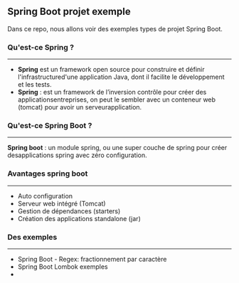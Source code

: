 ## Spring Boot projet exemple
Dans ce repo, nous allons voir des exemples types de projet Spring Boot.

### Qu'est-ce Spring ?
---
* **Spring** est un framework open source pour construire et définir l'infrastructured'une application Java, dont il facilite le développement et les tests.
* **Spring** : est un framework de l’inversion contrôle pour créer des applicationsentreprises, on peut le sembler avec un conteneur web (tomcat) pour avoir un serveurapplication.

### Qu'est-ce Spring Boot ?
---
**Spring boot** : un module spring, ou une super couche de spring pour créer desapplications spring avec zéro configuration.

### Avantages spring boot
---
* Auto configuration
* Serveur web intégré (Tomcat)
* Gestion de dépendances (starters)
* Création des applications standalone (jar)

### Des exemples
---
* Spring Boot - Regex: fractionnement par caractère
* Spring Boot Lombok exemples
* 